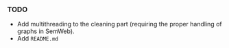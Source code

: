 ### TODO

  - Add multithreading to the cleaning part
    (requiring the proper handling of graphs in SemWeb).
  - Add `README.md`

